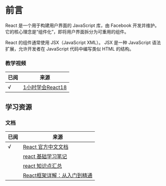 # 前言

React 是一个用于构建用户界面的 JavaScript 库，由 Facebook 开发并维护。
它的核心理念是“组件化”，即将用户界面拆分为可重用的组件。

React 的组件通常使用 JSX（JavaScript XML）。
JSX 是一种 JavaScript 语法扩展，允许开发者在 JavaScript 代码中编写类似 HTML 的结构。


### 教学视频

| 已阅      | 来源                                                          |
|---------|-------------------------------------------------------------|
| √ | [1小时学会React18](https://www.bilibili.com/video/BV1pF411m7wV) |


## 学习资源

### 文档

| 已阅  | 来源   |
|-----|------|
|  √  | [React 官方中文文档](https://zh-hans.react.dev) |
|     | [react 基础学习笔记](https://blog.csdn.net/m0_61662775/article/details/143170823) |
|     | [react 知识点汇总](https://blog.csdn.net/m0_74065705/article/details/142675353) |
|     | [React框架详解：从入门到精通](https://blog.csdn.net/chaosweet/article/details/143615250) |

